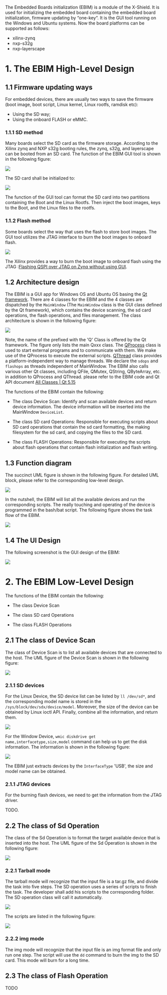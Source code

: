The Embedded Boards initialization (EBIM) is a module of the X-Shield. It is used for initializing the embedded board containing the embedded board initialization, firmware updating by “one-key“. It is the GUI tool running on the Windows and Ubuntu systems. Now the board platforms can be supported as follows:

-   xilinx-zynq
-   nxp-s32g
-   nxp-layerscape
    

# 1. The EBIM High-Level Design

## 1.1 Firmware updating ways

For embedded devices, there are usually two ways to save the firmware (boot image, boot script, Linux kernel, Linux rootfs, ramdisk etc):

-   Using the SD way;
-   Using the onboard FLASH or eMMC.
    

### 1.1.1 SD method

Many boards select the SD card as the firmware storage. According to the Xilinx zynq and NXP s32g booting rules, the zynq, s32g, and layerscape can be booted from an SD card. The function of the EBIM GUI tool is shown in the following figure:

![](https://raw.githubusercontent.com/carloscn/images/main/typora202301161621960.png)

The SD card shall be initialized to:

![](https://raw.githubusercontent.com/carloscn/images/main/typoratyporatyporatyporatyporatyporatypora202301161621387.png)

The function of the GUI tool can format the SD card into two partitions containing the Boot and the Linux Rootfs. Then inject the boot images, keys to the Boot, and the Linux files to the rootfs.

### 1.1.2 Flash method

Some boards select the way that uses the flash to store boot images. The GUI tool utilizes the JTAG interface to burn the boot images to onboard flash.

![](https://raw.githubusercontent.com/carloscn/images/main/typora202301161623379.png)

The Xilinx provides a way to burn the boot image to onboard flash using the JTAG :[Flashing QSPI over JTAG on Zynq without using GUI](https://www.centennialsoftwaresolutions.com/post/flashing-qspi-over-jtag-on-zynq-without-using-gui).

## 1.2 Architecture design

The EBIM is a GUI app for Windows OS and Ubuntu OS basing the [Qt framework](https://autoxai.atlassian.net/wiki/spaces/SEC/pages/2004616466/X-Shield+Walking+through+the+X-Shield#3.1-Qt "https://autoxai.atlassian.net/wiki/spaces/SEC/pages/2004616466/X-Shield+Walking+through+the+X-Shield#3.1-Qt"). There are 4 classes for the EBIM and the 4 classes are dispatched by the `MainWindow` (The `MainWindow` class is the GUI class defined by the Qt framework), which contains the device scanning, the sd card operations, the flash operations, and files management. The class architecture is shown in the following figure:

![](https://raw.githubusercontent.com/carloscn/images/main/typora202301161623188.png)

Note, the name of the prefixed with the 'Q' Class is offered by the Qt framework. The figure only lists the main Qxxx class. The [QProcess](https://doc.qt.io/qt-5/qprocess.html "https://doc.qt.io/qt-5/qprocess.html") class is used to start external programs and to communicate with them. We make use of the QProcess to execute the external scripts. [QThread](https://doc.qt.io/qt-5/qthread.html "https://doc.qt.io/qt-5/qthread.html") class provides a platform-independent way to manage threads. We declare the `sdops` and `flashops` as threads independent of MainWindow. The EBIM also calls various other Qt classes, including QFile, QMutex, QString, QByteArray, etc. in addition to QProcess and QThread. please refer to the EBIM code and Qt API document [All Classes | Qt 5.15](https://doc.qt.io/qt-5/classes.html)

The functions of the EBIM contain the following:

-   The class Device Scan: Identify and scan available devices and return device information. The device information will be inserted into the MainWindow `DeviceList`.
    
-   The class SD card Operations: Responsible for executing scripts about SD card operations that contain the sd card formatting, the making filesystem for the sd card, and copying the files to the SD card.
    
-   The class FLASH Operations: Responsible for executing the scripts about flash operations that contain flash initialization and flash writing.
    

## 1.3 Function diagram

The succinct UML figure is shown in the following figure. For detailed UML block, please refer to the corresponding low-level design.

![](https://raw.githubusercontent.com/carloscn/images/main/typora202301161623655.png)

In the nutshell, the EBIM will list all the available devices and run the corresponding scripts. The really touching and operating of the device is programmed in the bash/bat script. The following figure shows the task flow of the EBIM.

![](https://raw.githubusercontent.com/carloscn/images/main/typora202301161624687.png)


## 1.4 The UI Design

The following screenshot is the GUI design of the EBIM:

![](https://raw.githubusercontent.com/carloscn/images/main/typora202301161624820.png)


# 2. The EBIM Low-Level Design

The functions of the EBIM contain the following:

-   The class Device Scan
    
-   The class SD card Operations
    
-   The class FLASH Operations
    

## 2.1 The class of Device Scan

The class of Device Scan is to list all available devices that are connected to the host. The UML figure of the Device Scan is shown in the following figure:

![](https://raw.githubusercontent.com/carloscn/images/main/typora202301161624599.png)

### 2.1.1 SD devices

For the Linux Device, the SD device list can be listed by `ll /dev/sd*`, and the corresponding model name is stored in the `/sys/block/dev/sdx/device/model`. Moreover, the size of the device can be obtained by Linux ioctl API. Finally, combine all the information, and return them.

![](https://raw.githubusercontent.com/carloscn/images/main/typora202301161625847.png)

For the Window Device, `wmic diskdrive get name,interfacetype,size,model` command can help us to get the disk information. The information is shown in the following figure:

![](https://raw.githubusercontent.com/carloscn/images/main/typora202301161625732.png)

The EBIM just extracts devices by the `InterfaceType` 'USB', the size and model name can be obtained.

### 2.1.1 JTAG devices

For the burning flash devices, we need to get the information from the JTAG driver.

TODO.

## 2.2 The class of Sd Operation

The class of the Sd Operation is to format the target available device that is inserted into the host. The UML figure of the Sd Operation is shown in the following figure:

![](https://raw.githubusercontent.com/carloscn/images/main/typora202301161625363.png)

### 2.2.1 Tarball mode

The tarball mode will recognize that the input file is a tar.gz file, and divide the task into five steps. The SD operation uses a series of scripts to finish the task. The developer shall add his scripts to the corresponding folder. The SD operation class will call it automatically.

![](https://raw.githubusercontent.com/carloscn/images/main/typora202301161626206.png)


The scripts are listed in the following figure:

![](https://raw.githubusercontent.com/carloscn/images/main/typora202301161626434.png)


### 2.2.2 img mode

The img mode will recognize that the input file is an img format file and only run one step. The script will use the `dd` command to burn the img to the SD card. This mode will burn for a long time.

## 2.3 The class of Flash Operation

TODO